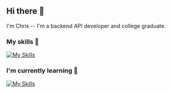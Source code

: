 ## Hi there 👋

I'm Chris -- I'm a backend API developer and college graduate.

### My skills 💪
[![My Skills](https://skillicons.dev/icons?i=git,github,rails,ruby,linux,vscode)](https://skillicons.dev)

### I'm currently learning 🌱
[![My Skills](https://skillicons.dev/icons?i=react,js,html,css)](https://skillicons.dev)

<!--
**CBrashear/CBrashear** is a ✨ _special_ ✨ repository because its `README.md` (this file) appears on your GitHub profile.

Here are some ideas to get you started:

- 🔭 I’m currently working on ...
- 🌱 I’m currently learning ...
- 👯 I’m looking to collaborate on ...
- 🤔 I’m looking for help with ...
- 💬 Ask me about ...
- 📫 How to reach me: ...
- 😄 Pronouns: ...
- ⚡ Fun fact: ...
-->
